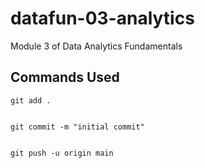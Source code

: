 # datafun-03-analytics
Module 3 of Data Analytics Fundamentals 


## Commands Used

```
git add .


git commit -m "initial commit"


git push -u origin main
```